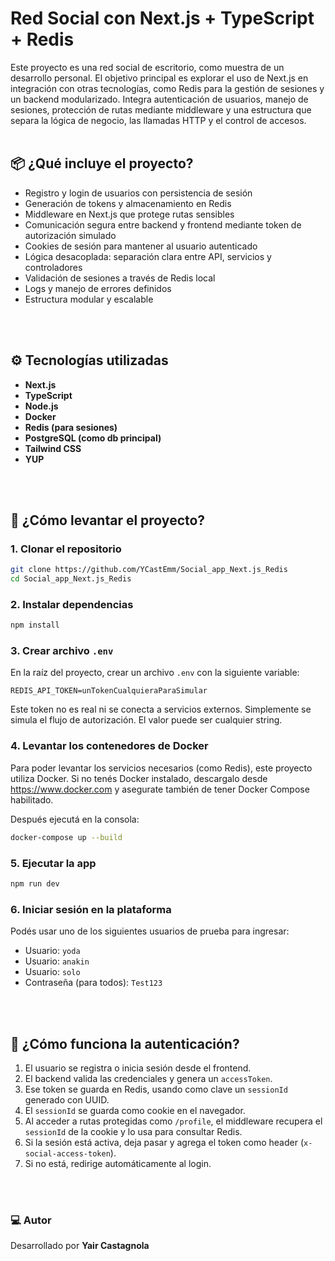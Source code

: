 # Red Social con Next.js + TypeScript + Redis

Este proyecto es una red social de escritorio, como muestra de un desarrollo personal. El objetivo principal es explorar el uso de Next.js en integración con otras tecnologías, como Redis para la gestión de sesiones y un backend modularizado. Integra autenticación de usuarios, manejo de sesiones, protección de rutas mediante middleware y una estructura que separa la lógica de negocio, las llamadas HTTP y el control de accesos.
<br>
<br>

## 📦 ¿Qué incluye el proyecto?

- Registro y login de usuarios con persistencia de sesión
- Generación de tokens y almacenamiento en Redis
- Middleware en Next.js que protege rutas sensibles
- Comunicación segura entre backend y frontend mediante token de autorización simulado
- Cookies de sesión para mantener al usuario autenticado
- Lógica desacoplada: separación clara entre API, servicios y controladores
- Validación de sesiones a través de Redis local
- Logs y manejo de errores definidos
- Estructura modular y escalable
<br>
<br>

## ⚙️ Tecnologías utilizadas

- **Next.js**
- **TypeScript**
- **Node.js**
- **Docker**
- **Redis (para sesiones)**
- **PostgreSQL (como db principal)**
- **Tailwind CSS**
- **YUP**
<br>
<br>

## 🚀 ¿Cómo levantar el proyecto?

### 1. Clonar el repositorio

```bash
git clone https://github.com/YCastEmm/Social_app_Next.js_Redis
cd Social_app_Next.js_Redis
```

### 2. Instalar dependencias

```bash
npm install
```

### 3. Crear archivo `.env`

En la raíz del proyecto, crear un archivo `.env` con la siguiente variable:

```
REDIS_API_TOKEN=unTokenCualquieraParaSimular
```

Este token no es real ni se conecta a servicios externos. Simplemente se simula el flujo de autorización. El valor puede ser cualquier string.

### 4. Levantar los contenedores de Docker

Para poder levantar los servicios necesarios (como Redis), este proyecto utiliza Docker. Si no tenés Docker instalado, descargalo desde https://www.docker.com y asegurate también de tener Docker Compose habilitado.  
  
Después ejecutá en la consola:

```bash
docker-compose up --build
```  

### 5. Ejecutar la app

```bash
npm run dev
```

### 6. Iniciar sesión en la plataforma

Podés usar uno de los siguientes usuarios de prueba para ingresar:

- Usuario: `yoda`  
- Usuario: `anakin`  
- Usuario: `solo`  
- Contraseña (para todos): `Test123` 
<br>
<br>

## 🔐 ¿Cómo funciona la autenticación?

1. El usuario se registra o inicia sesión desde el frontend.
2. El backend valida las credenciales y genera un `accessToken`.
3. Ese token se guarda en Redis, usando como clave un `sessionId` generado con UUID.
4. El `sessionId` se guarda como cookie en el navegador.
5. Al acceder a rutas protegidas como `/profile`, el middleware recupera el `sessionId` de la cookie y lo usa para consultar Redis.
6. Si la sesión está activa, deja pasar y agrega el token como header (`x-social-access-token`).
7. Si no está, redirige automáticamente al login.
<br>
<br>

### 💻 Autor  
Desarrollado por **Yair Castagnola**

